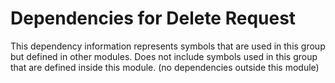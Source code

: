 
# Dependencies for Delete Request
This dependency information represents symbols that are used in this group but defined in other modules.  Does not include symbols used in this group that are defined inside this module.
(no dependencies outside this module)
